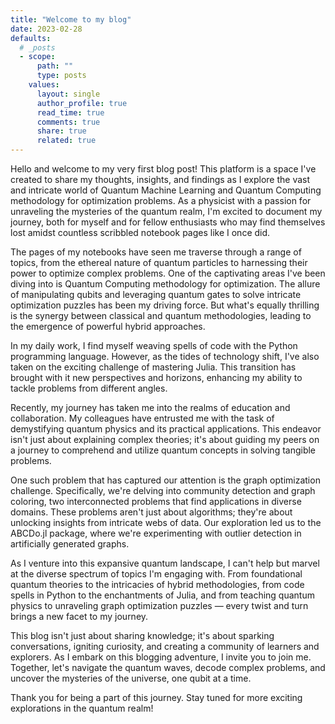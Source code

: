 ```yaml
---
title: "Welcome to my blog"
date: 2023-02-28
defaults:
  # _posts
  - scope:
      path: ""
      type: posts
    values:
      layout: single
      author_profile: true
      read_time: true
      comments: true
      share: true
      related: true
---
```


Hello and welcome to my very first blog post! This platform is a space I've created to share my thoughts, insights, and findings as I explore the vast and intricate world of Quantum Machine Learning and Quantum Computing methodology for optimization problems. 
As a physicist with a passion for unraveling the mysteries of the quantum realm, I'm excited to document my journey, both for myself and for fellow enthusiasts who may find themselves lost amidst countless scribbled notebook pages like I once did.

The pages of my notebooks have seen me traverse through a range of topics, from the ethereal nature of quantum particles to harnessing their power to optimize complex problems. 
One of the captivating areas I've been diving into is Quantum Computing methodology for optimization. 
The allure of manipulating qubits and leveraging quantum gates to solve intricate optimization puzzles has been my driving force. 
But what's equally thrilling is the synergy between classical and quantum methodologies, leading to the emergence of powerful hybrid approaches.

In my daily work, I find myself weaving spells of code with the Python programming language. 
However, as the tides of technology shift, I've also taken on the exciting challenge of mastering Julia. 
This transition has brought with it new perspectives and horizons, enhancing my ability to tackle problems from different angles.

Recently, my journey has taken me into the realms of education and collaboration. 
My colleagues have entrusted me with the task of demystifying quantum physics and its practical applications. 
This endeavor isn't just about explaining complex theories; it's about guiding my peers on a journey to comprehend and utilize quantum concepts in solving tangible problems.

One such problem that has captured our attention is the graph optimization challenge. 
Specifically, we're delving into community detection and graph coloring, two interconnected problems that find applications in diverse domains. 
These problems aren't just about algorithms; they're about unlocking insights from intricate webs of data. 
Our exploration led us to the ABCDo.jl package, where we're experimenting with outlier detection in artificially generated graphs.

As I venture into this expansive quantum landscape, I can't help but marvel at the diverse spectrum of topics I'm engaging with.
From foundational quantum theories to the intricacies of hybrid methodologies, from code spells in Python to the enchantments of Julia, and from teaching quantum physics to unraveling graph optimization puzzles — every twist and turn brings a new facet to my journey.

This blog isn't just about sharing knowledge; it's about sparking conversations, igniting curiosity, and creating a community of learners and explorers. 
As I embark on this blogging adventure, I invite you to join me.
Together, let's navigate the quantum waves, decode complex problems, and uncover the mysteries of the universe, one qubit at a time.

Thank you for being a part of this journey. 
Stay tuned for more exciting explorations in the quantum realm!